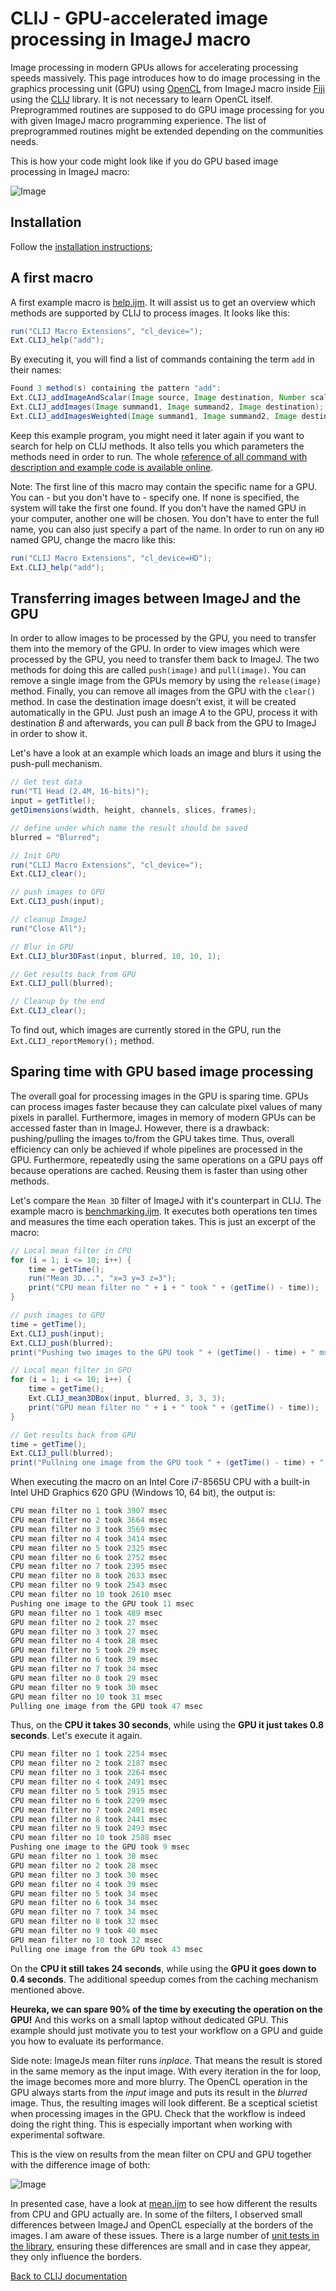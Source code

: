 # CLIJ - GPU-accelerated image processing in ImageJ macro
Image processing in modern GPUs allows for accelerating processing speeds massively. 
This page introduces how to do image processing in the graphics processing unit (GPU) using [OpenCL](https://www.khronos.org/opencl/) from ImageJ macro inside [Fiji](http://fiji.sc) using the [CLIJ](https://clij.github.io/) library. 
It is not necessary to learn OpenCL itself. 
Preprogrammed routines are supposed to do GPU image processing for you with given ImageJ macro programming experience.
The list of preprogrammed routines might be extended depending on the communities needs.

This is how your code might look like if you do GPU based image processing in ImageJ macro:

![Image](images/example.png)

## Installation
Follow the [installation instructions](installationInFiji);

## A first macro
A first example macro is [help.ijm](https://github.com/clij/clij-docs/blob/master/src/main/macro/help.ijm).
It will assist us to get an overview which methods are supported by CLIJ to process images. 
It looks like this:

```java
run("CLIJ Macro Extensions", "cl_device=");
Ext.CLIJ_help("add");
```

By executing it, you will find a list of commands containing the term `add` in their names:

```java
Found 3 method(s) containing the pattern "add":
Ext.CLIJ_addImageAndScalar(Image source, Image destination, Number scalar);
Ext.CLIJ_addImages(Image summand1, Image summand2, Image destination);
Ext.CLIJ_addImagesWeighted(Image summand1, Image summand2, Image destination, Number factor1, Number factor2);
```

Keep this example program, you might need it later again if you want to search for help on CLIJ methods. 
It also tells you which parameters the methods need in order to run. The whole [reference of all command with description and example code is available online](https://clij.github.io/clij-docs/reference).


Note: The first line of this macro may contain the specific name for a GPU.
You can - but you don't have to - specify one. 
If none is specified, the system will take the first one found.
If you don't have the named GPU in your computer, another one will be chosen.
You don't have to enter the full name, you can also just specify a part of the name.
In order to run on any `HD` named GPU, change the macro like this:

```java
run("CLIJ Macro Extensions", "cl_device=HD");
Ext.CLIJ_help("add");
```

## Transferring images between ImageJ and the GPU
In order to allow images to be processed by the GPU, you need to transfer them into the memory of the GPU. 
In order to view images which were processed by the GPU, you need to transfer them back to ImageJ. 
The two methods for doing this are called `push(image)` and `pull(image)`. 
You can remove a single image from the GPUs memory by using the `release(image)` method. 
Finally, you can remove all images from the GPU with the `clear()` method.
In case the destination image doesn't exist, it will be created automatically in the GPU. 
Just push an image _A_ to the GPU, process it with destination _B_ and afterwards, you can pull _B_ back from the GPU to ImageJ in order to show it.

Let's have a look at an example which loads an image and blurs it using the push-pull mechanism.

```java
// Get test data
run("T1 Head (2.4M, 16-bits)");
input = getTitle();
getDimensions(width, height, channels, slices, frames);

// define under which name the result should be saved
blurred = "Blurred";

// Init GPU
run("CLIJ Macro Extensions", "cl_device=");
Ext.CLIJ_clear();

// push images to GPU
Ext.CLIJ_push(input);

// cleanup ImageJ
run("Close All");

// Blur in GPU
Ext.CLIJ_blur3DFast(input, blurred, 10, 10, 1);

// Get results back from GPU
Ext.CLIJ_pull(blurred);

// Cleanup by the end
Ext.CLIJ_clear();
```

To find out, which images are currently stored in the GPU, run the `Ext.CLIJ_reportMemory();` method.

## Sparing time with GPU based image processing
The overall goal for processing images in the GPU is sparing time. 
GPUs can process images faster because they can calculate pixel values of many pixels in parallel. 
Furthermore, images in memory of modern GPUs can be accessed faster than in ImageJ. 
However, there is a drawback: pushing/pulling the images to/from the GPU takes time. 
Thus, overall efficiency can only be achieved if whole pipelines are processed in the GPU. 
Furthermore, repeatedly using the same operations on a GPU pays off because operations are cached. Reusing them is faster than using other methods. 

Let's compare the `Mean 3D` filter of ImageJ with it's counterpart in CLIJ.
The example macro is [benchmarking.ijm](https://github.com/clij/clij-docs/tree/master/src/main/macro/benchmarking.ijm). 
It executes both operations ten times and measures the time each operation takes. 
This is just an excerpt of the macro:

```java
// Local mean filter in CPU
for (i = 1; i <= 10; i++) {
	time = getTime();
	run("Mean 3D...", "x=3 y=3 z=3");
	print("CPU mean filter no " + i + " took " + (getTime() - time));
}
```

```java
// push images to GPU
time = getTime();
Ext.CLIJ_push(input);
Ext.CLIJ_push(blurred);
print("Pushing two images to the GPU took " + (getTime() - time) + " msec");

// Local mean filter in GPU
for (i = 1; i <= 10; i++) {
	time = getTime();
	Ext.CLIJ_mean3DBox(input, blurred, 3, 3, 3);
	print("GPU mean filter no " + i + " took " + (getTime() - time));
}

// Get results back from GPU
time = getTime();
Ext.CLIJ_pull(blurred);
print("Pullning one image from the GPU took " + (getTime() - time) + " msec");
```

When executing the macro on an Intel Core i7-8565U CPU with a built-in Intel UHD Graphics 620 GPU (Windows 10, 64 bit), the output is:

```java
CPU mean filter no 1 took 3907 msec
CPU mean filter no 2 took 3664 msec
CPU mean filter no 3 took 3569 msec
CPU mean filter no 4 took 3414 msec
CPU mean filter no 5 took 2325 msec
CPU mean filter no 6 took 2752 msec
CPU mean filter no 7 took 2395 msec
CPU mean filter no 8 took 2633 msec
CPU mean filter no 9 took 2543 msec
CPU mean filter no 10 took 2610 msec
Pushing one image to the GPU took 11 msec
GPU mean filter no 1 took 489 msec
GPU mean filter no 2 took 27 msec
GPU mean filter no 3 took 27 msec
GPU mean filter no 4 took 28 msec
GPU mean filter no 5 took 29 msec
GPU mean filter no 6 took 39 msec
GPU mean filter no 7 took 34 msec
GPU mean filter no 8 took 29 msec
GPU mean filter no 9 took 30 msec
GPU mean filter no 10 took 31 msec
Pulling one image from the GPU took 47 msec
```

Thus, on the **CPU it takes 30 seconds**, while using the **GPU it just takes 0.8 seconds**. Let's execute it again.

```java
CPU mean filter no 1 took 2254 msec
CPU mean filter no 2 took 2187 msec
CPU mean filter no 3 took 2264 msec
CPU mean filter no 4 took 2491 msec
CPU mean filter no 5 took 2915 msec
CPU mean filter no 6 took 2299 msec
CPU mean filter no 7 took 2401 msec
CPU mean filter no 8 took 2441 msec
CPU mean filter no 9 took 2493 msec
CPU mean filter no 10 took 2588 msec
Pushing one image to the GPU took 9 msec
GPU mean filter no 1 took 30 msec
GPU mean filter no 2 took 28 msec
GPU mean filter no 3 took 30 msec
GPU mean filter no 4 took 39 msec
GPU mean filter no 5 took 34 msec
GPU mean filter no 6 took 34 msec
GPU mean filter no 7 took 34 msec
GPU mean filter no 8 took 32 msec
GPU mean filter no 9 took 40 msec
GPU mean filter no 10 took 32 msec
Pulling one image from the GPU took 43 msec
```

On the **CPU it still takes 24 seconds**, while using the **GPU it goes down to 0.4 seconds**. 
The additional speedup comes from the caching mechanism mentioned above.

**Heureka, we can spare 90% of the time by executing the operation on the GPU!** 
And this works on a small laptop without dedicated GPU. This example should just motivate you to test your workflow on a GPU and guide you how to evaluate its performance.

Side note: ImageJs mean filter runs _inplace_. That means the result is stored in the same memory as the input image. 
With every iteration in the for loop, the image becomes more and more blurry. 
The OpenCL operation in the GPU always starts from the _input_ image and puts its result in the _blurred_ image. 
Thus, the resulting images will look different. 
Be a sceptical scietist when processing images in the GPU. 
Check that the workflow is indeed doing the right thing. 
This is especially important when working with experimental software. 

This is the view on results from the mean filter on CPU and GPU together with the difference image of both:

![Image](images/visual_CPU_GPU_comparison.png)

In presented case, have a look at [mean.ijm](https://github.com/clij/clij-docs/blob/master/src/main/macro/mean.ijm) to see how different the results from CPU and GPU actually are. 
In some of the filters, I observed small differences between ImageJ and OpenCL especially at the borders of the images. 
I am aware of these issues. 
There is a large number of [unit tests in the library](https://github.com/clij/clij/blob/master/src/main/java/net/haesleinhuepf/clij/), 
ensuring these differences are small and in case they appear, they only influence the borders.

[Back to CLIJ documentation](https://clij.github.io/)
